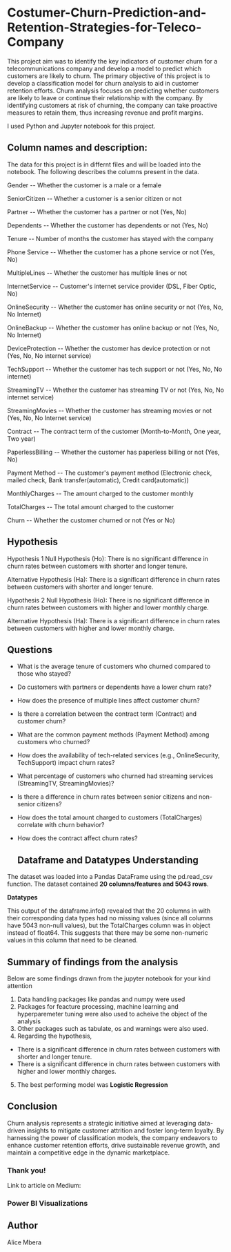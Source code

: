 # Costumer-Churn-Prediction-and-Retention-Strategies-for-Teleco-Company
This project aim was to identify the key indicators of customer churn for a telecommunications company and develop a model to predict which customers are likely to churn. The primary objective of this project is to develop a classification model for churn analysis to aid in customer retention efforts. Churn analysis focuses on predicting whether customers are likely to leave or continue their relationship with the company. By identifying customers at risk of churning, the company can take proactive measures to retain them, thus increasing revenue and profit margins.

I used Python and Jupyter notebook for this project.
## Column names and description:
The data for this project is in differnt files and will be loaded into the notebook. The following describes the columns present in the data.

Gender -- Whether the customer is a male or a female

SeniorCitizen -- Whether a customer is a senior citizen or not

Partner -- Whether the customer has a partner or not (Yes, No)

Dependents -- Whether the customer has dependents or not (Yes, No)

Tenure -- Number of months the customer has stayed with the company

Phone Service -- Whether the customer has a phone service or not (Yes, No)

MultipleLines -- Whether the customer has multiple lines or not

InternetService -- Customer's internet service provider (DSL, Fiber Optic, No)

OnlineSecurity -- Whether the customer has online security or not (Yes, No, No Internet)

OnlineBackup -- Whether the customer has online backup or not (Yes, No, No Internet)

DeviceProtection -- Whether the customer has device protection or not (Yes, No, No internet service)

TechSupport -- Whether the customer has tech support or not (Yes, No, No internet)

StreamingTV -- Whether the customer has streaming TV or not (Yes, No, No internet service)

StreamingMovies -- Whether the customer has streaming movies or not (Yes, No, No Internet service)

Contract -- The contract term of the customer (Month-to-Month, One year, Two year)

PaperlessBilling -- Whether the customer has paperless billing or not (Yes, No)

Payment Method -- The customer's payment method (Electronic check, mailed check, Bank transfer(automatic), Credit card(automatic))

MonthlyCharges -- The amount charged to the customer monthly

TotalCharges -- The total amount charged to the customer

Churn -- Whether the customer churned or not (Yes or No)

## Hypothesis
Hypothesis 1 Null Hypothesis (Ho): There is no significant difference in churn rates between customers with shorter and longer tenure.

Alternative Hypothesis (Ha): There is a significant difference in churn rates between customers with shorter and longer tenure.

Hypothesis 2 Null Hypothesis (Ho): There is no significant difference in churn rates between customers with higher and lower monthly charge.

Alternative Hypothesis (Ha): There is a significant difference in churn rates between customers with higher and lower monthly charge.

## Questions
- What is the average tenure of customers who churned compared to those who stayed?
- Do customers with partners or dependents have a lower churn rate?
- How does the presence of multiple lines affect customer churn?
- Is there a correlation between the contract term (Contract) and customer churn?
- What are the common payment methods (Payment Method) among customers who churned?
-  How does the availability of tech-related services (e.g., OnlineSecurity, TechSupport) impact churn rates?
- What percentage of customers who churned had streaming services (StreamingTV, StreamingMovies)?
- Is there a difference in churn rates between senior citizens and non-senior citizens?
- How does the total amount charged to customers (TotalCharges) correlate with churn behavior?
- How does the contract affect churn rates?

  ## Dataframe and Datatypes Understanding 
The dataset was loaded into a Pandas DataFrame using the pd.read_csv function. The dataset contained **20 columns/features and 5043 rows**.

**Datatypes** 

This output of the dataframe.info() revealed that the 20 columns in  with their corresponding data types had no missing values (since all columns have 5043 non-null values), but the TotalCharges column was in object instead of float64. This suggests that there may be some non-numeric values in this column that need to be cleaned.

## Summary of findings from the analysis 
Below are some findings drawn from the jupyter notebook for your kind attention 
1. Data handling packages like pandas and numpy were used
2. Packages for feacture processing, machine learning and hyperparemeter tuning were also used to acheive the object of the analysis
3. Other packages such as tabulate, os and  warnings  were also used.
4. Regarding the hypothesis, 
- There is a significant difference in churn rates between customers with shorter and longer tenure. 
- There is a significant difference in churn rates between customers with higher and lower monthly charges.
5. The best performing model was **Logistic Regression**

## Conclusion

Churn analysis represents a strategic initiative aimed at leveraging data-driven insights to mitigate customer attrition and foster long-term loyalty. By harnessing the power of classification models, the company endeavors to enhance customer retention efforts, drive sustainable revenue growth, and maintain a competitive edge in the dynamic marketplace.

### Thank you!

Link to article on Medium:


### Power BI Visualizations




## Author 
Alice Mbera



  


